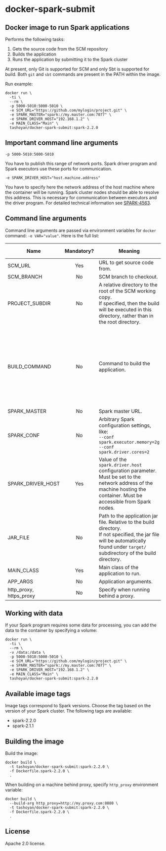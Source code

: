 # docker-spark-submit

## Docker image to run Spark applications

Performs the following tasks:
1. Gets the source code from the SCM repository
1. Builds the application
1. Runs the application by submitting it to the Spark cluster

At present, only Git is supported for SCM and only Sbt is supported for build. Both `git` and `sbt` commands are present in the PATH within the image.

Run example:
```
docker run \
  -ti \
  --rm \
  -p 5000-5010:5000-5010 \
  -e SCM_URL="https://github.com/mylogin/project.git" \
  -e SPARK_MASTER="spark://my.master.com:7077" \
  -e SPARK_DRIVER_HOST="192.168.1.2" \
  -e MAIN_CLASS="Main" \
  tashoyan/docker-spark-submit:spark-2.2.0
```

## Important command line arguments

`-p 5000-5010:5000-5010`

You have to publish this range of network ports. Spark driver program and Spark executors use these ports for communication.

`-e SPARK_DRIVER_HOST="host.machine.address"`

You have to specify here the network address of the host machine where the container will be running. Spark cluster nodes
should be able to resolve this address. This is necessary for communication between executors and the driver program.
For detailed technical information see [SPARK-4563](https://issues.apache.org/jira/browse/SPARK-4563).

## Command line arguments

Command line arguments are passed via environment variables for `docker` command: `-e VAR="value"`. Here is the full list:

| Name | Mandatory? | Meaning | Default value |
| ---- |:----------:| ------- | ------------- |
| SCM_URL | Yes | URL to get source code from. | N/A |
| SCM_BRANCH | No | SCM branch to checkout. | master |
| PROJECT_SUBDIR | No | A relative directory to the root of the SCM working copy.<br>If specified, then the build will be executed in this directory, rather than in the root directory. | N/A |
| BUILD_COMMAND | No | Command to build the application. | `sbt 'set test in assembly := {}' clean assembly`<br>Means: build fat-jar using sbt-assembly plugin skipping the tests. |
| SPARK_MASTER | No | Spark master URL. | `local[*]` |
| SPARK_CONF | No | Arbitrary Spark configuration settings, like:<br>`--conf spark.executor.memory=2g --conf spark.driver.cores=2` | Empty |
| SPARK_DRIVER_HOST | Yes | Value of the `spark.driver.host` configuration parameter.<br>Must be set to the network address of the machine hosting the container. Must be accessible from Spark nodes. | N/A |
| JAR_FILE | No | Path to the application jar file. Relative to the build directory.<br> If not specified, the jar file will be automatically found under `target/` subdirectory of the build directory. | N/A |
| MAIN_CLASS | Yes | Main class of the application to run. | N/A |
| APP_ARGS | No | Application arguments. | Empty |
| http_proxy, https_proxy | No | Specify when running behind a proxy. | Empty, no proxy |

## Working with data

If your Spark program requires some data for processing, you can add the data to the container by specifying a volume:

```
docker run \
  -ti \
  --rm \
  -v /data:/data \
  -p 5000-5010:5000-5010 \
  -e SCM_URL="https://github.com/mylogin/project.git" \
  -e SPARK_MASTER="spark://my.master.com:7077" \
  -e SPARK_DRIVER_HOST="192.168.1.2" \
  -e MAIN_CLASS="Main" \
  tashoyan/docker-spark-submit:spark-2.2.0
```

## Available image tags

Image tags correspond to Spark versions. Choose the tag based on the version of your Spark cluster.
The following tags are available:
* spark-2.2.0
* spark-2.1.1

## Building the image

Build the image:
```
docker build \
  -t tashoyan/docker-spark-submit:spark-2.2.0 \
  -f Dockerfile.spark-2.2.0 \
  .
```
When building on a machine behind proxy, specify `http_proxy` environment variable:
```
docker build \
  --build-arg http_proxy=http://my.proxy.com:8080 \
  -t tashoyan/docker-spark-submit:spark-2.2.0 \
  -f Dockerfile.spark-2.2.0 \
  .
```

## License

Apache 2.0 license.
